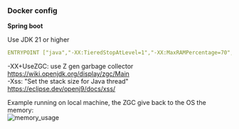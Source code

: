 ### Docker config


**Spring boot**   

Use JDK 21 or higher   

```yml
ENTRYPOINT ["java","-XX:TieredStopAtLevel=1","-XX:MaxRAMPercentage=70","-XX:+UseZGC","-XX:+UseDynamicNumberOfGCThreads","-Xss512k","-XX:SoftMaxHeapSize=64m","-Xmx128m","-XX:ZUncommitDelay=30","-Dspring.main.lazy-initialization=true","","org.springframework.boot.loader.JarLauncher"]
```
-XX+UseZGC: use Z gen garbage collector https://wiki.openjdk.org/display/zgc/Main   
-Xss: "Set the stack size for Java thread" https://eclipse.dev/openj9/docs/xss/

Example running on local machine, the ZGC give back to the OS the memory:   
![memory_usage](https://github.com/clebersimm/random-dev-stuff/assets/5503854/3009d32c-9f38-4cf6-8a3c-2c42b32fa2fd)
